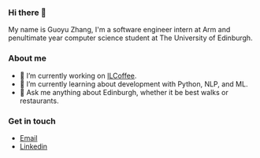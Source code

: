 ### Hi there 👋

My name is Guoyu Zhang, I'm a software engineer intern at Arm and penultimate year computer science student at The University of Edinburgh.

### About me

- 🔭 I’m currently working on [ILCoffee](https://github.com/guoyu-zhang/ILCoffee).
- 🌱 I’m currently learning about development with Python, NLP, and ML.
- 💬 Ask me anything about Edinburgh, whether it be best walks or restaurants. 

### Get in touch

- [Email](mailto:gyzhang2016@gmail.com)
- [Linkedin](https://www.linkedin.com/in/guoyu-zhang)





